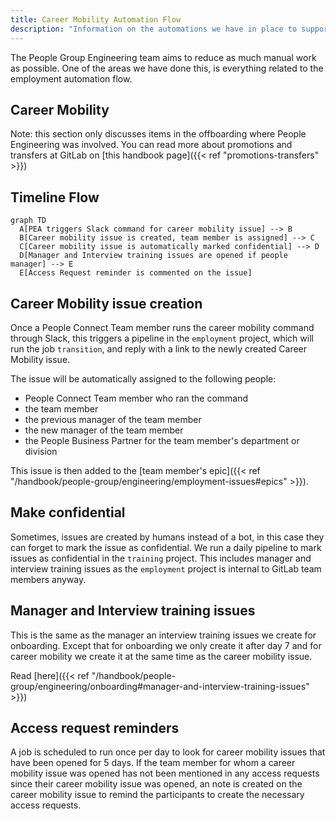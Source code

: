 ```yaml
---
title: Career Mobility Automation Flow
description: "Information on the automations we have in place to support the People Connect Team with career mobility related tasks."
---
```


The People Group Engineering team aims to reduce as much manual work as possible. One of the areas we have done this, is everything related to the employment automation flow.

## Career Mobility

Note: this section only discusses items in the offboarding where People Engineering was involved. You can read more about promotions and transfers at GitLab on [this handbook page]({{< ref "promotions-transfers" >}})

## Timeline Flow

```mermaid
graph TD
  A[PEA triggers Slack command for career mobility issue] --> B
  B[Career mobility issue is created, team member is assigned] --> C
  C[Career mobility issue is automatically marked confidential] --> D
  D[Manager and Interview training issues are opened if people manager] --> E
  E[Access Request reminder is commented on the issue]
```

## Career Mobility issue creation

Once a People Connect Team member runs the career mobility command through Slack, this triggers a pipeline in the `employment` project, which will run the job `transition`, and reply with a link to the newly created Career Mobility issue.

The issue will be automatically assigned to the following people:

- People Connect Team member who ran the command
- the team member
- the previous manager of the team member
- the new manager of the team member
- the People Business Partner for the team member's department or division

This issue is then added to the [team member's epic]({{< ref "/handbook/people-group/engineering/employment-issues#epics" >}}).

## Make confidential

Sometimes, issues are created by humans instead of a bot, in this case they can forget to mark the issue as confidential. We run a daily pipeline to mark issues as confidential in the `training` project. This includes manager and interview training issues as the `employment` project is internal to GitLab team members anyway.

## Manager and Interview training issues

This is the same as the manager an interview training issues we create for onboarding. Except that for onboarding we only create it after day 7 and for career mobility we create it at the same time as the career mobility issue.

Read [here]({{< ref "/handbook/people-group/engineering/onboarding#manager-and-interview-training-issues" >}})

## Access request reminders

A job is scheduled to run once per day to look for career mobility issues that have been opened for 5 days. If the team member for whom a career mobility issue was opened has not been mentioned in any access requests since their career mobility issue was opened, an note is created on the career mobility issue to remind the participants to create the necessary access requests.
